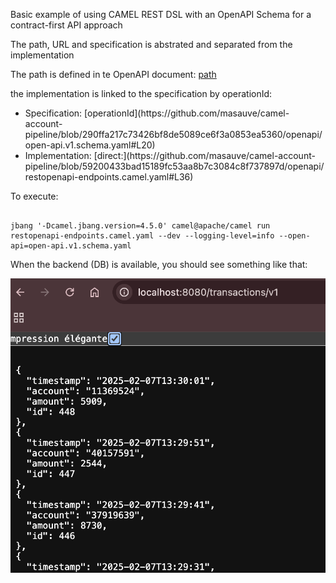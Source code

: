 Basic example of using CAMEL REST DSL with an OpenAPI Schema for a contract-first API approach

The path, URL and specification is abstrated and separated from the implementation

The path is defined in te OpenAPI document: [path](https://github.com/masauve/camel-account-pipeline/blob/290ffa217c73426bf8de5089ce6f3a0853ea5360/openapi/open-api.v1.schema.yaml#L10)

the implementation is linked to the specification by operationId:
<ul>

<li>
Specification: [operationId](https://github.com/masauve/camel-account-pipeline/blob/290ffa217c73426bf8de5089ce6f3a0853ea5360/openapi/open-api.v1.schema.yaml#L20)
</li>
<li>
Implementation: [direct:](https://github.com/masauve/camel-account-pipeline/blob/59200433bad15189fc53aa8b7c3084c8f737897d/openapi/restopenapi-endpoints.camel.yaml#L36)
</li>
</ul>

To execute:

```

jbang '-Dcamel.jbang.version=4.5.0' camel@apache/camel run restopenapi-endpoints.camel.yaml --dev --logging-level=info --open-api=open-api.v1.schema.yaml

```


When the backend (DB) is available, you should see something like that:

![results](images/sshot.png)

